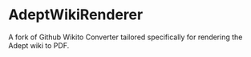 # AdeptWikiRenderer
A fork of Github Wikito Converter tailored specifically for rendering the Adept wiki to PDF.

